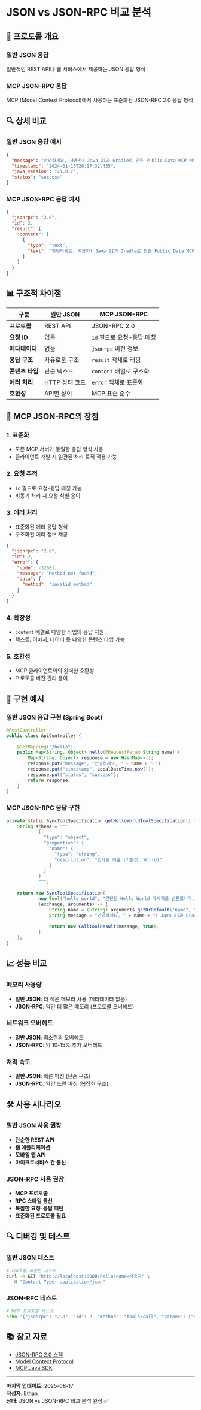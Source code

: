 # JSON vs JSON-RPC 비교 분석

## 📡 프로토콜 개요

### 일반 JSON 응답
일반적인 REST API나 웹 서비스에서 제공하는 JSON 응답 형식

### MCP JSON-RPC 응답
MCP (Model Context Protocol)에서 사용하는 표준화된 JSON-RPC 2.0 응답 형식

## 🔍 상세 비교

### 일반 JSON 응답 예시
```json
{
  "message": "안녕하세요, 사용자! Java 21과 Gradle로 만든 Public Data MCP 서버입니다! 🎉",
  "timestamp": "2024-01-15T20:17:32.435",
  "java_version": "21.0.7",
  "status": "success"
}
```

### MCP JSON-RPC 응답 예시
```json
{
  "jsonrpc": "2.0",
  "id": 2,
  "result": {
    "content": [
      {
        "type": "text",
        "text": "안녕하세요, 사용자! Java 21과 Gradle로 만든 Public Data MCP 서버입니다! 🎉"
      }
    ]
  }
}
```

## 📊 구조적 차이점

| 구분 | 일반 JSON | MCP JSON-RPC |
|------|-----------|--------------|
| **프로토콜** | REST API | JSON-RPC 2.0 |
| **요청 ID** | 없음 | `id` 필드로 요청-응답 매칭 |
| **메타데이터** | 없음 | `jsonrpc` 버전 정보 |
| **응답 구조** | 자유로운 구조 | `result` 객체로 래핑 |
| **콘텐츠 타입** | 단순 텍스트 | `content` 배열로 구조화 |
| **에러 처리** | HTTP 상태 코드 | `error` 객체로 표준화 |
| **호환성** | API별 상이 | MCP 표준 준수 |

## 🎯 MCP JSON-RPC의 장점

### 1. 표준화
- 모든 MCP 서버가 동일한 응답 형식 사용
- 클라이언트 개발 시 일관된 처리 로직 적용 가능

### 2. 요청 추적
- `id` 필드로 요청-응답 매칭 가능
- 비동기 처리 시 요청 식별 용이

### 3. 에러 처리
- 표준화된 에러 응답 형식
- 구조화된 에러 정보 제공

```json
{
  "jsonrpc": "2.0",
  "id": 2,
  "error": {
    "code": -32601,
    "message": "Method not found",
    "data": {
      "method": "invalid_method"
    }
  }
}
```

### 4. 확장성
- `content` 배열로 다양한 타입의 응답 지원
- 텍스트, 이미지, 데이터 등 다양한 콘텐츠 타입 가능

### 5. 호환성
- MCP 클라이언트와의 완벽한 호환성
- 프로토콜 버전 관리 용이

## 🔧 구현 예시

### 일반 JSON 응답 구현 (Spring Boot)
```java
@RestController
public class ApiController {
    
    @GetMapping("/hello")
    public Map<String, Object> hello(@RequestParam String name) {
        Map<String, Object> response = new HashMap<>();
        response.put("message", "안녕하세요, " + name + "!");
        response.put("timestamp", LocalDateTime.now());
        response.put("status", "success");
        return response;
    }
}
```

### MCP JSON-RPC 응답 구현
```java
private static SyncToolSpecification getHelloWorldToolSpecification() {
    String schema = """
            {
              "type": "object",
              "properties": {
                "name": {
                  "type": "string",
                  "description": "인사할 이름 (기본값: World)"
                }
              }
            }
            """;
    
    return new SyncToolSpecification(
            new Tool("hello_world", "간단한 Hello World 메시지를 반환합니다.", schema),
            (exchange, arguments) -> {
                String name = (String) arguments.getOrDefault("name", "World");
                String message = "안녕하세요, " + name + "! Java 21과 Gradle로 만든 Public Data MCP 서버입니다! 🎉";
                
                return new CallToolResult(message, true);
            }
    );
}
```

## 📈 성능 비교

### 메모리 사용량
- **일반 JSON**: 더 적은 메모리 사용 (메타데이터 없음)
- **JSON-RPC**: 약간 더 많은 메모리 (프로토콜 오버헤드)

### 네트워크 오버헤드
- **일반 JSON**: 최소한의 오버헤드
- **JSON-RPC**: 약 10-15% 추가 오버헤드

### 처리 속도
- **일반 JSON**: 빠른 파싱 (단순 구조)
- **JSON-RPC**: 약간 느린 파싱 (복잡한 구조)

## 🛠️ 사용 시나리오

### 일반 JSON 사용 권장
- **단순한 REST API**
- **웹 애플리케이션**
- **모바일 앱 API**
- **마이크로서비스 간 통신**

### JSON-RPC 사용 권장
- **MCP 프로토콜**
- **RPC 스타일 통신**
- **복잡한 요청-응답 패턴**
- **표준화된 프로토콜 필요**

## 🔍 디버깅 및 테스트

### 일반 JSON 테스트
```bash
# curl을 사용한 테스트
curl -X GET "http://localhost:8080/hello?name=사용자" \
  -H "Content-Type: application/json"
```

### JSON-RPC 테스트
```bash
# MCP 프로토콜 테스트
echo '{"jsonrpc": "2.0", "id": 2, "method": "tools/call", "params": {"name": "hello_world", "arguments": {"name": "사용자"}}}' | java -jar build/libs/mcp-public-data-1.0.0.jar
```

## 📚 참고 자료

- [JSON-RPC 2.0 스펙](https://www.jsonrpc.org/specification)
- [Model Context Protocol](https://modelcontextprotocol.io/)
- [MCP Java SDK](https://modelcontextprotocol.io/sdk/java/mcp-overview)

---

**마지막 업데이트**: 2025-08-17  
**작성자**: Ethan  
**상태**: JSON vs JSON-RPC 비교 분석 완성 ✅
